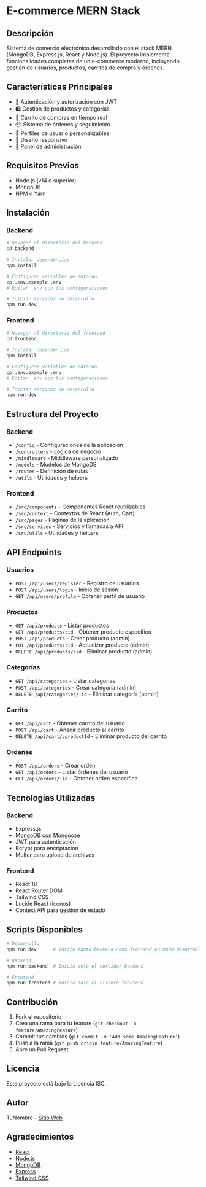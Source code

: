 # E-commerce MERN Stack

## Descripción
Sistema de comercio electrónico desarrollado con el stack MERN (MongoDB, Express.js, React y Node.js). El proyecto implementa funcionalidades completas de un e-commerce moderno, incluyendo gestión de usuarios, productos, carritos de compra y órdenes.

## Características Principales
- 🔐 Autenticación y autorización con JWT
- 🛍️ Gestión de productos y categorías
- 🛒 Carrito de compras en tiempo real
- 📦 Sistema de órdenes y seguimiento
- 👤 Perfiles de usuario personalizables
- 📱 Diseño responsivo
- 🔑 Panel de administración

## Requisitos Previos
- Node.js (v14 o superior)
- MongoDB
- NPM o Yarn

## Instalación

### Backend
```bash
# Navegar al directorio del backend
cd backend

# Instalar dependencias
npm install

# Configurar variables de entorno
cp .env.example .env
# Editar .env con tus configuraciones

# Iniciar servidor de desarrollo
npm run dev
```

### Frontend
```bash
# Navegar al directorio del frontend
cd frontend

# Instalar dependencias
npm install

# Configurar variables de entorno
cp .env.example .env
# Editar .env con tus configuraciones

# Iniciar servidor de desarrollo
npm run dev
```

## Estructura del Proyecto

### Backend
- `/config` - Configuraciones de la aplicación
- `/controllers` - Lógica de negocio
- `/middleware` - Middleware personalizado
- `/models` - Modelos de MongoDB
- `/routes` - Definición de rutas
- `/utils` - Utilidades y helpers

### Frontend
- `/src/components` - Componentes React reutilizables
- `/src/context` - Contextos de React (Auth, Cart)
- `/src/pages` - Páginas de la aplicación
- `/src/services` - Servicios y llamadas a API
- `/src/utils` - Utilidades y helpers

## API Endpoints

### Usuarios
- `POST /api/users/register` - Registro de usuarios
- `POST /api/users/login` - Inicio de sesión
- `GET /api/users/profile` - Obtener perfil de usuario

### Productos
- `GET /api/products` - Listar productos
- `GET /api/products/:id` - Obtener producto específico
- `POST /api/products` - Crear producto (admin)
- `PUT /api/products/:id` - Actualizar producto (admin)
- `DELETE /api/products/:id` - Eliminar producto (admin)

### Categorías
- `GET /api/categories` - Listar categorías
- `POST /api/categories` - Crear categoría (admin)
- `DELETE /api/categories/:id` - Eliminar categoría (admin)

### Carrito
- `GET /api/cart` - Obtener carrito del usuario
- `POST /api/cart` - Añadir producto al carrito
- `DELETE /api/cart/:productId` - Eliminar producto del carrito

### Órdenes
- `POST /api/orders` - Crear orden
- `GET /api/orders` - Listar órdenes del usuario
- `GET /api/orders/:id` - Obtener orden específica

## Tecnologías Utilizadas

### Backend
- Express.js
- MongoDB con Mongoose
- JWT para autenticación
- Bcrypt para encriptación
- Multer para upload de archivos

### Frontend
- React 18
- React Router DOM
- Tailwind CSS
- Lucide React (iconos)
- Context API para gestión de estado

## Scripts Disponibles
```bash
# Desarrollo
npm run dev      # Inicia tanto backend como frontend en modo desarrollo

# Backend
npm run backend  # Inicia solo el servidor backend

# Frontend
npm run frontend # Inicia solo el cliente frontend
```

## Contribución
1. Fork el repositorio
2. Crea una rama para tu feature (`git checkout -b feature/AmazingFeature`)
3. Commit tus cambios (`git commit -m 'Add some AmazingFeature'`)
4. Push a la rama (`git push origin feature/AmazingFeature`)
5. Abre un Pull Request

## Licencia
Este proyecto está bajo la Licencia ISC.

## Autor
TuNombre - [Sitio Web](http://tusitio.com)

## Agradecimientos
- [React](https://reactjs.org/)
- [Node.js](https://nodejs.org/)
- [MongoDB](https://www.mongodb.com/)
- [Express](https://expressjs.com/)
- [Tailwind CSS](https://tailwindcss.com/)